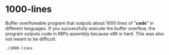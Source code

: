 # 1000-lines

Buffer overflowable program that outputs about 1000 lines of "***code***" in different languages. If you successfully execute the buffer overflow, the program outputs code in MIPs assembly because x86 is hard. This was also not meant to be difficult.

```
./1000-lines
```
